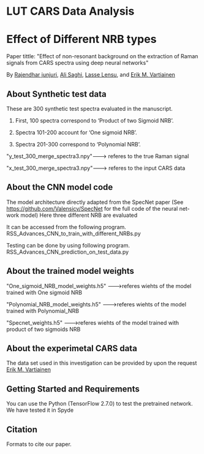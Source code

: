 # LUT CARS Data Analysis 
# Effect of Different NRB types
Paper tittle: "Effect of non-resonant background on the extraction  of Raman signals from CARS spectra using deep neural networks"

By [Rajendhar junjuri](https://scholar.google.co.in/citations?user=BRu_wuAAAAAJ&hl=en)\, [Ali Saghi](https://scholar.google.co.in/citations?view_op=list_works&hl=en&hl=en&user=GcWhnFcAAAAJ),  [Lasse Lensu](https://scholar.google.co.in/citations?user=dk2Ezl0AAAAJ&hl=en&oi=ao), and [Erik M. Vartiainen](https://scholar.google.co.in/citations?user=zbxe2qYAAAAJ&hl=en&oi=ao) 

## About Synthetic test data
These are 300 synthetic test spectra evaluated in the manuscript.

1. First, 100 spectra correspond to ‘Product of two Sigmoid NRB’.

2. Spectra 101-200 account for ‘One sigmoid NRB’.

3. Spectra 201-300 correspond to ‘Polynomial NRB’.

"y_test_300_merge_spectra3.npy"---> referes to the true Raman signal

"x_test_300_merge_spectra3.npy"---> referes to the input CARS data

## About the CNN model code

The model architecture directly adapted from the SpecNet paper (See https://github.com/Valensicv/SpecNet for the full code of the neural net-work model)
Here three different NRB are evaluated 

It can be accessed from the following program.
RSS_Advances_CNN_to_train_with_different_NRBs.py

Testing can be done by using following program.
RSS_Advances_CNN_prediction_on_test_data.py

## About the trained model weights

"One_sigmoid_NRB_model_weights.h5" --->referes wiehts of the model trained with One sigmoid NRB

"Polynomial_NRB_model_weights.h5" --->referes wiehts of the model trained with Polynomial_NRB

"Specnet_weights.h5" --->referes wiehts of the model trained with product of two sigmoids NRB

## About the experimetal CARS data 
The data set used in this investigation can be provided by upon the request [Erik M. Vartiainen](https://scholar.google.co.in/citations?user=zbxe2qYAAAAJ&hl=en&oi=ao) 

## Getting Started and Requirements 
You can use the Python (TensorFlow 2.7.0) to test the pretrained network. We have tested it in Spyde

## Citation
Formats to cite our paper.
